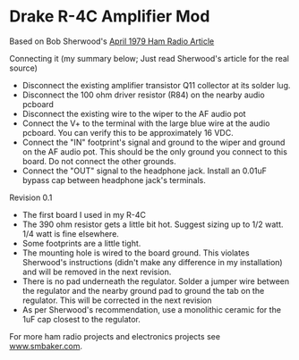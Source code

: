 # Drake R-4C Amplifier Mod

Based on Bob Sherwood's [April 1979 Ham Radio Article](https://worldradiohistory.com/Archive-DX/Ham%20Radio/70s/Ham-Radio-197904.pdf)

Connecting it (my summary below; Just read Sherwood's article for the real source)

* Disconnect the existing amplifier transistor Q11 collector at its solder lug.
* Disconnect the 100 ohm driver resistor (R84) on the nearby audio pcboard
* Disconnect the existing wire to the wiper to the AF audio pot
* Connect the V+ to the terminal with the large blue wire at the audio pcboard. You can verify this to be approximately 16 VDC.
* Connect the "IN" footprint's signal and ground to the wiper and ground on the AF audio pot. This should be the only ground you connect to this board. Do not connect the other grounds.
* Connect the "OUT" signal to the headphone jack. Install an 0.01uF bypass cap between headphone jack's terminals.

Revision 0.1

* The first board I used in my R-4C
* The 390 ohm resistor gets a little bit hot. Suggest sizing up to 1/2 watt. 1/4 watt is fine elsewhere.
* Some footprints are a little tight.
* The mounting hole is wired to the board ground. This violates Sherwood's instructions (didn't make any difference in my installation) and will be removed in the next revision.
* There is no pad underneath the regulator. Solder a jumper wire between the regulator and the nearby ground pad to ground the tab on the regulator. This will be corrected in the next revision
* As per Sherwood's recommendation, use a monolithic ceramic for the 1uF cap closest to the regulator. 



For more ham radio projects and electronics projects see www.smbaker.com. 